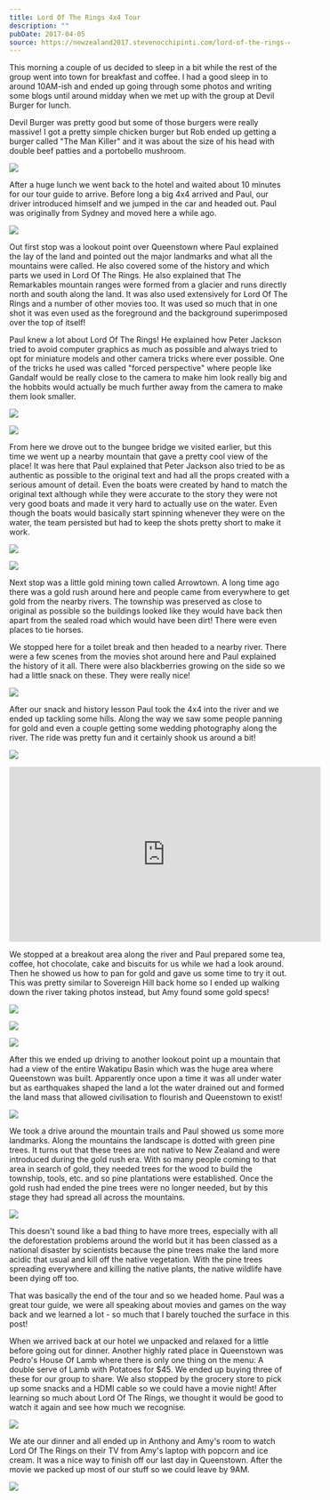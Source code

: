 ```yaml
---
title: Lord Of The Rings 4x4 Tour
description: ""
pubDate: 2017-04-05
source: https://newzealand2017.stevenocchipinti.com/lord-of-the-rings-4x4-tour/
---
```


This morning a couple of us decided to sleep in a bit while the rest of the
group went into town for breakfast and coffee. I had a good sleep in to around
10AM-ish and ended up going through some photos and writing some blogs until
around midday when we met up with the group at Devil Burger for lunch.

Devil Burger was pretty good but some of those burgers were really massive! I
got a pretty simple chicken burger but Rob ended up getting a burger called "The
Man Killer" and it was about the size of his head with double beef patties and a
portobello mushroom.

[![](https://lh3.googleusercontent.com/uDQsx0JIsuUfLRjMxhMLuof5NacD_n-8aWuSOSITMq8FBs7IDYfHyWtaxu6544kXcvLpvctWi0l3MMY4KQImmi6fRzgfapnQies9Xj9ecgHsoLLsqKsqylTxoC7SazHZpC-4jA)](https://photos.google.com/share/AF1QipNDhqwcRQP-NRrtD9OspyGzYZMo0gRmr4qP115RE5Slx50AFjl_TqbPNnF7gX5UtQ?key=RVpfUDd5LW5pMVIxZlo5cVRDU1plbjd3SWNpUG9B&source=ctrlq.org)

After a huge lunch we went back to the hotel and waited about 10 minutes for our
tour guide to arrive. Before long a big 4x4 arrived and Paul, our driver
introduced himself and we jumped in the car and headed out. Paul was originally
from Sydney and moved here a while ago.

[![](https://lh3.googleusercontent.com/W-H4Ky_0goZUTn20WbL3R3jwiWx63BbFQ26sTJ7fJEu8JYjQ8816_EKPlsnxThvHecVh7IQ4VrhX4qnrh7CTqTLUNgY65mYBAE9JypOJTvyiAQNMzQlLg7BMUJt7FPLY__OzyA)](https://photos.google.com/share/AF1QipNKI987X_WueV5EzViAidN88TUu1BDeq9aAvxKRIugrXn7NPqVlJBmhsAXSgcDAOQ?key=bl9jQlRoVUhtYXJJLVRxVXZWclBJdUNYLTZoUUxR&source=ctrlq.org)

Out first stop was a lookout point over Queenstown where Paul explained the lay
of the land and pointed out the major landmarks and what all the mountains were
called. He also covered some of the history and which parts we used in Lord Of
The Rings. He also explained that The Remarkables mountain ranges were formed
from a glacier and runs directly north and south along the land. It was also
used extensively for Lord Of The Rings and a number of other movies too. It was
used so much that in one shot it was even used as the foreground and the
background superimposed over the top of itself!

Paul knew a lot about Lord Of The Rings! He explained how Peter Jackson tried to
avoid computer graphics as much as possible and always tried to opt for
miniature models and other camera tricks where ever possible. One of the tricks
he used was called "forced perspective" where people like Gandalf would be
really close to the camera to make him look really big and the hobbits would
actually be much further away from the camera to make them look smaller.

[![](https://lh3.googleusercontent.com/O_4UB7kmFkEfghRGHflqmE5u2Gp-jIZJSD_Cuhr0DLFYICytvUjKqRUnZgANV_GyX4A9mTztIoR4sEc10wWHuudWbxMcqj8jDq5ekBegouHS2LhL_HzIzsUzVFaOgGX1hqdpXg)](https://photos.google.com/share/AF1QipM1IsqPsIB98Q7me1xX0tWjTpfBXq90rB6-Qkn4LdLabiLAudhlxwZlvJpaloZdzQ?key=bEhqSnFkUFdWSEhSeUtjMUNTT3piVlI5RmVDSEp3&source=ctrlq.org)

[![](https://lh3.googleusercontent.com/Bv22qu9A04F_9mYLyGW0xMbnQqDA5hoMkjDIs-x8lMIM1cyTrv9j1Ijsqon0WaSy8MwIJMAcjOsdBT4uX2TB6HVO0wkjyQuRyCNxRghagHj3Euh2WmbzaIrtTp-hq_WRSOkW9w)](https://photos.google.com/share/AF1QipOsUNaVrx1ofrqrOBdtRzrJbPHb5iZJXtD3FH8jYC2X1VZQjoSOivmpr14Fprautg?key=Sm9LZ3QzTEMwNkNrZkwwd2VWSGdpMzZiN241eVBn&source=ctrlq.org)

From here we drove out to the bungee bridge we visited earlier, but
this time we went up a nearby mountain that gave a pretty cool view of the
place! It was here that Paul explained that Peter Jackson also tried to be as
authentic as possible to the original text and had all the props created with a
serious amount of detail. Even the boats were created by hand to match the
original text although while they were accurate to the story they were not very
good boats and made it very hard to actually use on the water. Even though the
boats would basically start spinning whenever they were on the water, the team
persisted but had to keep the shots pretty short to make it work.

[![](https://lh3.googleusercontent.com/dWwl7TxBgN6SHlaHX1dZgSgcFTaSY4vW5iR36ANJt_BOcTjIUOmaZok2H0FQfIMihk9hLMTwYTLpstJ_6CYrtraY1_8l-I9zdc4MDNT_0QcV7nXFuFgX5eUWPoqL_QtFLgbwlQ)](https://photos.google.com/share/AF1QipNf1IdZcpKqMDX9JuZz5m8dTIcWwPwfCQn6pkXBcSifDQ7VPgUwZF5YZNfR6vyz7A?key=Y1FBTnhhdmFjNVVQa0VvZTQ3cEhIVmVLME9LY3Z3&source=ctrlq.org)

[![](https://lh3.googleusercontent.com/i3XbJd9R7EGg0eWzHYD7h2g8_9kdd_-HtauRuFntkHyJLEd2aHnv9v2wkcJrvKGIVvqb9o7qb3bR9NbzHNDaEKJx00dd_sezwBNhljRM4B2ZSJ7cjYlJM_s5NLZo_LzWbyVvBA)](https://photos.google.com/share/AF1QipNcUarcz5NtNy40FQ3mZJDhOtHCa3CE0Gq8Pmw4YvU-u1aqzh2gKSOKrfwmKzhTrA?key=SXJ1aGNVX1lDYzhGam9vaFI5cU5YdFJRLWJhRVZ3&source=ctrlq.org)

Next stop was a little gold mining town called Arrowtown. A long time ago there
was a gold rush around here and people came from everywhere to get gold from the
nearby rivers. The township was preserved as close to original as possible so
the buildings looked like they would have back then apart from the sealed road
which would have been dirt! There were even places to tie horses.

We stopped here for a toilet break and then headed to a nearby river. There were
a few scenes from the movies shot around here and Paul explained the history of
it all. There were also blackberries growing on the side so we had a little
snack on these. They were really nice!

[![](https://lh3.googleusercontent.com/PjL3iBeeAtNZnDl-qM2Ic7cXMg1RRwtFfp7oOUjvEV-GvhrhWSbZceXUJo3qOk9w31tc2y9zEJc22GnQ16z2uh4GRp-iTapMRFQvLF4vVKBIBz21zP0tITWwm8IfjkQTufgDXg)](https://photos.google.com/share/AF1QipPvDoCRCu7Kum_W0OwTOjOJTmfCtGEAKgjuxIGtIUUV_LzACoIempxSB5nXjOU5OA?key=cC10dWRVdmt1Zjh5SUtfY1Z0WDdZRFNjOVM5VkdB&source=ctrlq.org)

After our snack and history lesson Paul took the 4x4 into the river and we ended
up tackling some hills. Along the way we saw some people panning for gold and
even a couple getting some wedding photography along the river. The ride was
pretty fun and it certainly shook us around a bit!

[![](https://lh3.googleusercontent.com/I-eRvdlDO0FhKWz8i-oqi0uuAaJl7XiC3Jg3eHY39RmIn_dNEngsLBgZYNd0ndCrBajzNqGoXmWCKepgQr3CRswdo59b5CKXWe36oy0ERChPyfhN95Wq4CkXDEB2iBHvj_YQUQ)](https://photos.google.com/share/AF1QipPiwlhXUH-yb9PJjbdOytW7Q4tX0MTDttHIiJ2YfKwyAFdCyrY5c6ODTH8ceWUn3A?key=U2NrbU9IY0ViNEk5STA3amtFTDB5SjdtNUlVUkJB&source=ctrlq.org)

<iframe class="youtube-video" width="560" height="315" src="https://www.youtube.com/embed/aYRzej8v3RI" frameborder="0" allowfullscreen></iframe>

We stopped at a breakout area along the river and Paul prepared some tea,
coffee, hot chocolate, cake and biscuits for us while we had a look around. Then
he showed us how to pan for gold and gave us some time to try it out. This was
pretty similar to Sovereign Hill back home so I ended up walking down the river
taking photos instead, but Amy found some gold specs!

[![](https://lh3.googleusercontent.com/X_eQA7rTbrOo6oTzE2fYvh9TRkX5GrhOJ7kTJKZEIyg7RICZ7RBmfp8Pn4S6G_Q6mBCaOYjtncepok2d-7l9mV_0eSIwPsKDZA4cRSrAOcLgNXnbkbbpC7tXOVdAlo_pibQ9zQ)](https://photos.google.com/share/AF1QipO2h6It5iPzokM-ZqtcaKvLaq3rW1ahFedet1u5VfOQLlY6XE-A9cS8LI9P09drCg?key=VkxMMmphSHJRbkhHTGRocHBEcFVwTl8xQ0h2RWN3&source=ctrlq.org)

[![](https://lh3.googleusercontent.com/VnBstPzswtbTokS4WMoeJQ_TUI9qdEZuV9Noh2ZA8Akc2FH0PMoH-oX7Tq8aXLbDP0bE1IDwwg-mb3gtWctQb2PoLyQYzifnah2JhYX8g-94T58goF03U1OkQnn2p7zCd7Qk6w)](https://photos.google.com/share/AF1QipNlz0Q02gF4bxSmPYYEwFRq4zf89uv_i4kNhA4Pwtz_I85BlEWok81fPQP94pYdBA?key=cUxwSW1nd0VXX01HZHVIb3MtUm16NGg0dHI0Y2xB&source=ctrlq.org)

[![](https://lh3.googleusercontent.com/SeLx0MMU89ryi-w_cX7XAUsouA0RSrHeijJ0_IzBG6tqjqWs4HW9P51b2XrG1xKaYn9WDfGUX7Y1k6qq3Ld57wH5cHZ-I5JtUXCNo_K4hznkm5Y2f_CoP4_ughmGhk7z-b1QsQ)](https://photos.google.com/share/AF1QipNNVd0wy7dw9qJBJW1rmxbOJ-fcNlmblPP6cxWOgWWZJ_2qYRDkMd5X0RaoROog2Q?key=NFVfbzN1TXNHWERHY2Y2T2dsVDRCMm00RlBTNVF3&source=ctrlq.org)

After this we ended up driving to another lookout point up a mountain that had a
view of the entire Wakatipu Basin which was the huge area where Queenstown was
built. Apparently once upon a time it was all under water but as earthquakes
shaped the land a lot the water drained out and formed the land mass that
allowed civilisation to flourish and Queenstown to exist!

[![](https://lh3.googleusercontent.com/ZYu8iCx8ZoSQ1dbDIaQMC2nO19bXfVwdMI-sJpBPIdIyaEWi-Pc7bHFOvt4Yl_SZ9hTLK9_5T6FXizRpSURzBXcdcjAR_1xDYY1ft_U64tuix83p56pZNkNAohtlSIEVhIF9tQ)](https://photos.google.com/share/AF1QipMOWAvU-tQoPelrgSykBjN0o-NyNYJUOTwwG0MTCw3EOb4KwT7ascDWofyUt_n4Mw?key=U0RvUXRtZ2tZblh5bHFzUEZiaHdQSld6dm8zRUtB&source=ctrlq.org)

We took a drive around the mountain trails and Paul showed us some more
landmarks. Along the mountains the landscape is dotted with green pine trees. It
turns out that these trees are not native to New Zealand and were introduced
during the gold rush era. With so many people coming to that area in search of
gold, they needed trees for the wood to build the township, tools, etc. and so
pine plantations were established. Once the gold rush had ended the pine trees
were no longer needed, but by this stage they had spread all across the
mountains.

[![](https://lh3.googleusercontent.com/lJmhcCNMp3U8ZiC0xRS2_rp9J6Ww9CWK4JSHiNLW4Bl0QNTF4_gdHW9xSkmHZxs9hU-cYxhwbqGjdtqNPW7A6ceeazXpXnqwsz0OkwCj_2bRpRJlzJMJWhPIpKcwc353hnygAw)](https://photos.google.com/share/AF1QipOdU6Ly_PvWMYLW8TQzY4wyc5V9Q7Cxhyv4Xq57BQ8qd2Hl0ndNoWinM_x4rWjldg?key=dWVuaDhHUS16NENURFk3VXpDVjFjMVF0Wk1MSzdR&source=ctrlq.org)

This doesn't sound like a bad thing to have more trees, especially with all the
deforestation problems around the world but it has been classed as a national
disaster by scientists because the pine trees make the land more acidic that
usual and kill off the native vegetation. With the pine trees spreading
everywhere and killing the native plants, the native wildlife have been dying
off too.

That was basically the end of the tour and so we headed home. Paul was a great
tour guide, we were all speaking about movies and games on the way back and we
learned a lot - so much that I barely touched the surface in this post!

When we arrived back at our hotel we unpacked and relaxed for a little before
going out for dinner. Another highly rated place in Queenstown was Pedro's House
Of Lamb where there is only one thing on the menu: A double serve of Lamb with
Potatoes for $45. We ended up buying three of these for our group to share. We
also stopped by the grocery store to pick up some snacks and a HDMI cable so we
could have a movie night! After learning so much about Lord Of The Rings, we
thought it would be good to watch it again and see how much we recognise.

[![](https://lh3.googleusercontent.com/lJil3mwtFoUFg3ZxqJwfp2EtWaRu7O09H23-3r07mNJnOHkm2n7M5Zgqw_vDd7436FzSY4wGY9QfoK6pxHjIN4xdDDl3emk4161sWOk9QD8TjyM7El6RqbBJzNGJMajqE2T_Mw)](https://photos.google.com/share/AF1QipNgURsOW8-lTtGyfOEZ_qCRLSTj_0GuLCpDqvi0TdSaYNHM2r5jzMCsBXhT0dBjBA?key=VGRGdXVnbU9QTkgtdFpQZDRTNF9CeTd1OHNOV1pn&source=ctrlq.org)

We ate our dinner and all ended up in Anthony and Amy's room to watch Lord Of
The Rings on their TV from Amy's laptop with popcorn and ice cream. It was a
nice way to finish off our last day in Queenstown. After the movie we packed up
most of our stuff so we could leave by 9AM.

[![](https://lh3.googleusercontent.com/ItXBEnjos1Wk-zjtTbNFvBVwM4aHthUjtnoFqMsOv6lGgKbv4zhKB2LETyY64czamfjnnN-4uOPJ3OwQPEqeNBKTHMf9puBB4cMZohnw4mNvSZ5DXBAhOHhf_-LeLyt-fT8kGw)](https://photos.google.com/share/AF1QipP9MQB7OEPGmTCS9ad5ZeBeSJJrptqoBFmMMS70sE0axaFZ6fUtdbnvX5OogRO_1g?key=V2pGWTZ3Z3Y0a2hyR19tZU82Nk1Rbi1nRlNEaWtn&source=ctrlq.org)
